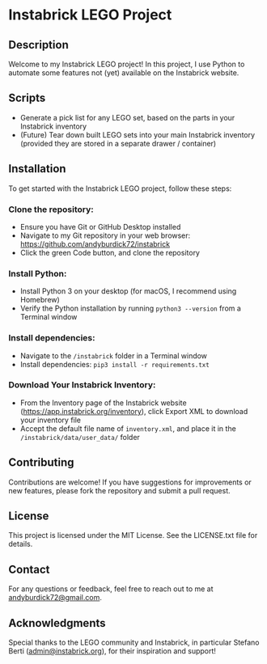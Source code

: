 # Instabrick LEGO Project

## Description

Welcome to my Instabrick LEGO project! In this project, I use Python to automate some features not (yet) available on the Instabrick website.

## Scripts

- Generate a pick list for any LEGO set, based on the parts in your Instabrick inventory
- (Future) Tear down built LEGO sets into your main Instabrick inventory (provided they are stored in a separate drawer / container)

## Installation

To get started with the Instabrick LEGO project, follow these steps:

   ### Clone the repository:

   - Ensure you have Git or GitHub Desktop installed
   - Navigate to my Git repository in your web browser: https://github.com/andyburdick72/instabrick
   - Click the green Code button, and clone the repository

   ### Install Python:

   - Install Python 3 on your desktop (for macOS, I recommend using Homebrew)
   - Verify the Python installation by running `python3 --version` from a Terminal window

   ### Install dependencies:

   - Navigate to the `/instabrick` folder in a Terminal window
   - Install dependencies: `pip3 install -r requirements.txt`

   ### Download Your Instabrick Inventory:

   - From the Inventory page of the Instabrick website (https://app.instabrick.org/inventory), click Export XML to download your inventory file
   - Accept the default file name of `inventory.xml`, and place it in the `/instabrick/data/user_data/` folder

## Contributing

Contributions are welcome! If you have suggestions for improvements or new features, please fork the repository and submit a pull request.

## License

This project is licensed under the MIT License. See the LICENSE.txt file for details.

## Contact

For any questions or feedback, feel free to reach out to me at andyburdick72@gmail.com.

## Acknowledgments

Special thanks to the LEGO community and Instabrick, in particular Stefano Berti (admin@instabrick.org), for their inspiration and support!